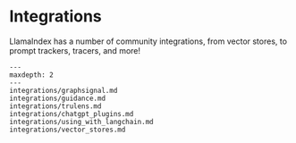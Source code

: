 # Integrations

LlamaIndex has a number of community integrations, from vector stores, to prompt trackers, tracers, and more!

```{toctree}
---
maxdepth: 2
---
integrations/graphsignal.md
integrations/guidance.md
integrations/trulens.md
integrations/chatgpt_plugins.md
integrations/using_with_langchain.md
integrations/vector_stores.md
```